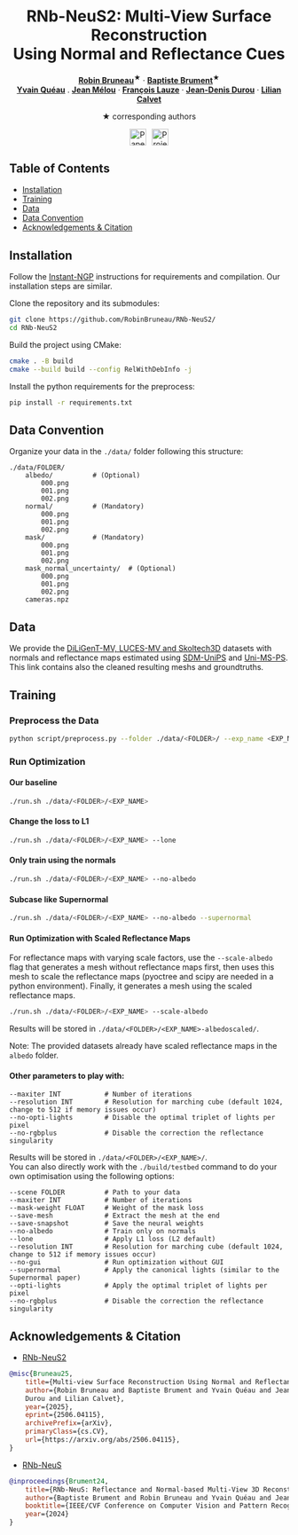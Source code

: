 <div align="center">
<h1>RNb-NeuS2: Multi-View Surface Reconstruction <br>
Using Normal and Reflectance Cues</h1>

[**Robin Bruneau**](https://robinbruneau.github.io/)<sup><span>&#9733;</span></sup> · [**Baptiste Brument**](https://bbrument.github.io/)<sup><span>&#9733;</span></sup>
<br>
[**Yvain Quéau**](https://yqueau.github.io/) . [**Jean Mélou**](https://www.irit.fr/~Jean.Melou/) · [**François Lauze**](https://loutchoa.github.io/) · [**Jean-Denis Durou**](https://www.irit.fr/~Jean-Denis.Durou/) · [**Lilian Calvet**](https://scholar.google.com/citations?user=6JewdrMAAAAJ&hl=en)

<span>&#9733;</span> corresponding authors

<div style="display: flex; gap: 10px; justify-content: center; align-items: center;">
    <a href='https://arxiv.org/abs/2506.04115'><img src='https://img.shields.io/badge/arXiv-RNb--NeuS2-red' alt='Paper PDF' height="30"></a>
    <a href='https://robinbruneau.github.io/publications/rnb_neus2.html'><img src='https://img.shields.io/badge/Project_Page-RNb--Neus2-green' alt='Project Page' height="30"></a>
</div>
</div>

## Table of Contents

- [Installation](#installation)
- [Training](#training)
- [Data](#data)
- [Data Convention](#data-convention)
- [Acknowledgements & Citation](#acknowledgements--citation)

## Installation

Follow the [Instant-NGP](https://github.com/NVlabs/instant-ngp#building-instant-ngp-windows--linux) instructions for requirements and compilation. Our installation steps are similar.

Clone the repository and its submodules:
```bash
git clone https://github.com/RobinBruneau/RNb-NeuS2/
cd RNb-NeuS2
```

Build the project using CMake:
```bash
cmake . -B build
cmake --build build --config RelWithDebInfo -j 
```

Install the python requirements for the preprocess:
```bash
pip install -r requirements.txt
```

## Data Convention

Organize your data in the `./data/` folder following this structure:
```plaintext
./data/FOLDER/
    albedo/          # (Optional)
        000.png
        001.png
        002.png
    normal/          # (Mandatory)
        000.png
        001.png
        002.png
    mask/            # (Mandatory)
        000.png
        001.png
        002.png
    mask_normal_uncertainty/  # (Optional)
        000.png
        001.png
        002.png
    cameras.npz
```

## Data

We provide the [DiLiGenT-MV, LUCES-MV and Skoltech3D](https://drive.google.com/drive/folders/1TbOrB38klLpG41bXzI7B1A01qsbEbz9h?usp=sharing) datasets with normals and reflectance maps estimated using [SDM-UniPS](https://github.com/satoshi-ikehata/SDM-UniPS-CVPR2023/) and [Uni-MS-PS](https://github.com/Clement-Hardy/Uni-MS-PS). This link contains also the cleaned resulting meshs and groundtruths.


## Training

### Preprocess the Data

```bash
python script/preprocess.py --folder ./data/<FOLDER>/ --exp_name <EXP_NAME>
```

### Run Optimization

#### Our baseline
```bash
./run.sh ./data/<FOLDER>/<EXP_NAME>
```
#### Change the loss to L1
```bash
./run.sh ./data/<FOLDER>/<EXP_NAME> --lone
```
#### Only train using the normals
```bash
./run.sh ./data/<FOLDER>/<EXP_NAME> --no-albedo
```
#### Subcase like Supernormal
```bash
./run.sh ./data/<FOLDER>/<EXP_NAME> --no-albedo --supernormal
```
#### Run Optimization with Scaled Reflectance Maps

For reflectance maps with varying scale factors, use the `--scale-albedo` flag that generates a mesh without reflectance maps first, then uses this mesh to scale the reflectance maps (pyoctree and scipy are needed in a python environment). Finally, it generates a mesh using the scaled reflectance maps. 

```bash
./run.sh ./data/<FOLDER>/<EXP_NAME> --scale-albedo
```
Results will be stored in `./data/<FOLDER>/<EXP_NAME>-albedoscaled/`.

Note: The provided datasets already have scaled reflectance maps in the `albedo` folder.

#### Other parameters to play with:
```plaintext
--maxiter INT           # Number of iterations
--resolution INT        # Resolution for marching cube (default 1024, change to 512 if memory issues occur)
--no-opti-lights        # Disable the optimal triplet of lights per pixel
--no-rgbplus            # Disable the correction the reflectance singularity
```

Results will be stored in `./data/<FOLDER>/<EXP_NAME>/`.</br>
You can also directly work with the `./build/testbed` command to do your own optimisation using the following options:

```plaintext
--scene FOLDER          # Path to your data
--maxiter INT           # Number of iterations
--mask-weight FLOAT     # Weight of the mask loss
--save-mesh             # Extract the mesh at the end
--save-snapshot         # Save the neural weights
--no-albedo             # Train only on normals
--lone                  # Apply L1 loss (L2 default)
--resolution INT        # Resolution for marching cube (default 1024, change to 512 if memory issues occur)
--no-gui                # Run optimization without GUI
--supernormal           # Apply the canonical lights (similar to the Supernormal paper)
--opti-lights           # Apply the optimal triplet of lights per pixel
--no-rgbplus            # Disable the correction the reflectance singularity
```


## Acknowledgements & Citation


- [RNb-NeuS2](https://robinbruneau.github.io/publications/rnb_neus2.html)

```bibtex
@misc{Bruneau25,
    title={Multi-view Surface Reconstruction Using Normal and Reflectance Cues},
    author={Robin Bruneau and Baptiste Brument and Yvain Quéau and Jean Mélou and François Bernard Lauze and Jean-Denis
    Durou and Lilian Calvet},
    year={2025},
    eprint={2506.04115},
    archivePrefix={arXiv},
    primaryClass={cs.CV},
    url={https://arxiv.org/abs/2506.04115},
}
```


- [RNb-NeuS](https://robinbruneau.github.io/publications/rnb_neus.html)

```bibtex
@inproceedings{Brument24,
    title={RNb-NeuS: Reflectance and Normal-based Multi-View 3D Reconstruction},
    author={Baptiste Brument and Robin Bruneau and Yvain Quéau and Jean Mélou and François Lauze and Jean-Denis Durou and Lilian Calvet},
    booktitle={IEEE/CVF Conference on Computer Vision and Pattern Recognition (CVPR)},
    year={2024}
}
```
